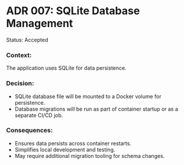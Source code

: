 # ADR 007: SQLite Database Management
Status: Accepted

### Context:
The application uses SQLite for data persistence.

### Decision:
* SQLite database file will be mounted to a Docker volume for persistence.
* Database migrations will be run as part of container startup or as a separate CI/CD job.

### Consequences:
* Ensures data persists across container restarts.
* Simplifies local development and testing.
* May require additional migration tooling for schema changes.
